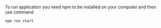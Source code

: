 To run application you need npm to be installed on your computer and then use command

<pre><code>npm run start</code></pre>
